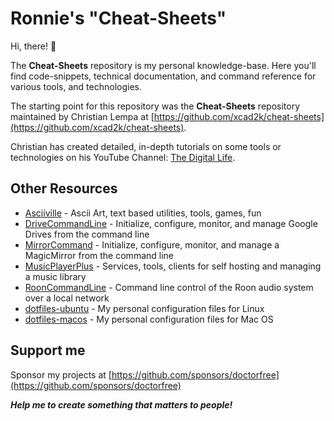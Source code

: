 # Ronnie's "Cheat-Sheets"

Hi, there! 👋

The **Cheat-Sheets** repository is my personal knowledge-base. Here you'll find code-snippets, technical documentation, and command reference for various tools, and technologies.

The starting point for this repository was the **Cheat-Sheets** repository maintained by Christian Lempa at
[https://github.com/xcad2k/cheat-sheets](https://github.com/xcad2k/cheat-sheets).

Christian has created detailed, in-depth tutorials on some tools or technologies on his YouTube Channel: [The Digital Life](https://www.youtube.com/channel/UCZNhwA1B5YqiY1nLzmM0ZRg).

## Other Resources

- [Asciiville](https://github.com/doctorfree/Asciiville) - Ascii Art, text based utilities, tools, games, fun
- [DriveCommandLine](https://github.com/doctorfree/DriveCommandLine) - Initialize, configure, monitor, and manage Google Drives from the command line
- [MirrorCommand](https://github.com/doctorfree/MirrorCommand) - Initialize, configure, monitor, and manage a MagicMirror from the command line
- [MusicPlayerPlus](https://github.com/doctorfree/MusicPlayerPlus) - Services, tools, clients for self hosting and managing a music library
- [RoonCommandLine](https://github.com/doctorfree/RoonCommandLine) - Command line control of the Roon audio system over a local network
- [dotfiles-ubuntu](https://github.com/doctorfree/dotfiles-ubuntu) - My personal configuration files for Linux
- [dotfiles-macos](https://github.com/doctorfree/dotfiles-macos) - My personal configuration files for Mac OS

## Support me

Sponsor my projects at
[https://github.com/sponsors/doctorfree](https://github.com/sponsors/doctorfree)

***Help me to create something that matters to people!***
